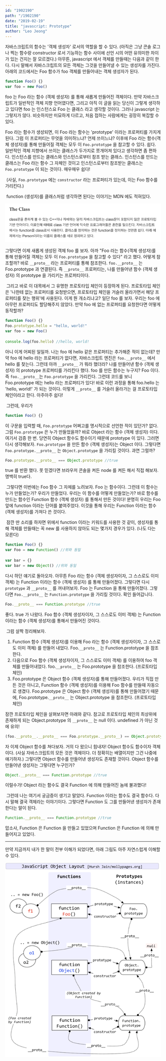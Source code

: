 ```yaml
---
id: "1902190"
path: "/1902190"
date: "2019-02-19"
title: "javascript: Prototype"
author: "Leo Jeong"
---
```


자바스크립트의 함수는 '객체 생성자' 로서의 역할을 할 수 있다. (아직은 그냥 콘솔 로그나 찍는 함수랑 constructor 로서 기능하는 함수 사이에 선언 시의 어떤 유의미한 차이가 있는 건지는 잘 모르겠다.) 아무튼, javascript 에서 객체를 만들때는 다음과 같이 한다. 다시 말해서 자바스크립트의 모든 객체는 그것을 만들어낼 수 있는 생성자를 가진다. 아래의 코드에서는 Foo 함수가 foo 객체를 만들어내는 객체 생성자가 된다.

```javascript
function Foo() {}
var foo = new Foo()
```

foo 는 Foo 라는 함수 (객체 생성자) 를 통해 새롭게 만들어진 객체이다. 만약 자바스크립트가 일반적인 객체 지향 언어였다면, 그리고 아직 이 글을 읽는 당신이 그렇게 생각하고 있다면 foo 는 인스턴스요 Foo 는 클래스 라고 생각할 것이다. 그러나 javascript 는 그렇지가 않다. 비슷하지만 미묘하게 다르고, 처음 접하는 사람에게는 굉장히 복잡할 수 있다.

Foo 라는 함수가 생성되면, 이 Foo 라는 함수는 'prototype' 이라는 프로퍼티를 가지게 된다. 그럼 이 프로퍼티는 무엇을 의미하느냐? 언제 쓰이느냐? 이후에 Foo 라는 함수(객체 생성자)를 통해 만들어질 객체는 모두 이 `Foo.prototype` 을 참고할 수 있다. 쉽다. 일반적인 객체 지향에서 쓰이는 클래스가 두가지로 쪼개어져 있다고 생각하면 좀 편하다. 인스턴스를 만드는 클래스와 인스턴스로부터 참조 받는 클래스. 인스턴스를 만드는 클래스는 Foo 라는 함수 그 자체인 것이고 인스턴스로부터 참조받는 클래스는 `Foo.prototype` 이 되는 것이다. 매우매우 쉽다!

​
(사실, `Foo.prototype` 에는 `constructor` 라는 프로퍼티가 있는데, 이는 Foo 함수를 가리킨다.)

​
function (생성자)를 클래스처럼 생각하면 된다는 이야기는 MDN 에도 적혀있다.

![MDN](../static/images/mdn_screenshot.png)

그렇다면 이제 새롭게 생성된 객체 foo 를 보자. 아까 "Foo 라는 함수(객체 생성자)를 통해 만들어질 객체는 모두 이 `Foo.prototype` 을 참고할 수 있다" 라고 했다. 어떻게 참조할까? 바로 `__proto__` 라는 프로퍼티를 통해 참조한다. `foo.__proto__` 는 Foo.prototype 과 연결된다. 즉 `__proto__` 프로퍼티는, 나를 만들어낸 함수 (객체 생성자) 의 prototype 을 가리키는 프로퍼티이다.

​
그리고 바로 이 대목에서 그 유명한 프로토타입 체인이 등장하게 된다. 프로토타입 체인은 '나한테 없는 프로퍼티를 요청받으면, 프로토타입 체인을 거슬러 올라가면서 해당 프로퍼티를 찾는 행위'에 사용된다. 이게 뭔 개소리냐고? 일단 foo 를 보자. 우리는 foo 에 아무런 프로퍼티도 할당해주지 않았다. 만약 foo 에 없는 프로퍼티를 요청한다면 어떻게 동작할까?

```javascript
function Foo() {}
Foo.prototype.hello = "hello, world!"
var foo = new Foo()

console.log(foo.hello) //hello, world!
```

아니 이게 어찌된 일일까. 나는 foo 에 hello 같은 프로퍼티는 추가해준 적이 없는데? 만약 foo 에 hello 라는 프로퍼티가 없다면, 자바스크립트 엔진은 `foo.__proto__` 에서 hello 를 찾는다. 그런데 아까 `__proto__` 가 뭐라 했더라? 나를 만들어낸 함수 (객체 생성자) 의 prototype 프로퍼티를 가리킨다 했다. foo 를 만든 함수는 누구지? Foo 이다. 즉 `foo.__proto__`는 `Foo.prototype` 을 가리킨다. 그런데 코드를 보니 Foo.prototype 에는 hello 라는 프로퍼티가 있다! 바로 이런 과정을 통해 foo.hello 는 'hello, world!' 가 되는 것이다. 이렇게 `__proto__` 를 거슬러 올라가는 걸 프로토타입 체인이라고 한다. 아주아주 쉽다!

​
그런데, 우리가

```javascript
function Foo() {}
```

이 구문을 입력할 때, `Foo.prototype` 어쩌고를 명시적으로 선언한 적이 있던가? 없다. 그럼 `Foo.prototype` 은 누가 만들었을까? 바로 Object 라는 함수 (객체 생성자) 이다. 여기서 검증 한 번. 당연히 Object 함수도 함수이기 때문에 prototype 이 있다. 그러면 다시 생각해보자. `Foo.prototype` 을 만든 함수 (객체 생성자)는 Object 이다. 그렇다면 `Foo.prototype.__proto__` 는 `Object.prototype` 을 가리킬 것이다. 과연 그럴까?

```javascript
Foo.prototype.__proto__ === Object.prototype //true
```

true 를 반환 했다. 못 믿겠다면 브라우저 콘솔을 켜든 node 를 켜든 해서 직접 해보자. 명백히 true다.

​
그렇다면 이번에는 Foo 함수 그 자체를 노려보자. Foo 는 함수이다. 그런데 이 함수는 누가 만들었는가? 우리가 만들었다. 우리는 이 함수를 어떻게 만들었는가? 바로 함수를 만드는 함수인 Function 함수 (객체 생성자) 를 통해서 만든 것이다! 분명히 우리는 Foo 앞에 function 이라는 단어를 붙여주었다. 이것을 통해 우리는 Function 이라는 함수 (객체 생성자)를 가져다 쓴 것이다.

​
잠깐 딴 소리를 하자면 위에서 function 이라는 키워드를 사용한 것 같이, 생성자를 통해 객체를 만들때는 꼭 new 를 사용하지 않아도 되는 몇가지 경우가 있다. (나도 다는 모른다)

```javascript
function Foo() {}
var Foo = new Function() //위와 동일

var bar = {}
var bar = new Object() //위와 동일
```

다시 하던 얘기로 돌아오자. 아무튼 Foo 라는 함수 (객체 생성자이자, 그 스스로도 이미 객체) 는 Function 이라는 함수 (객체 생성자) 를 통해 만들어졌다. 그렇다면 다시 `prototype` 과 `__proto__` 를 꺼내어보자. Foo 는 Function 을 통해 만들어졌다. 그렇다면 `Foo.__proto__` 는 `Function.prototype` 을 가리킬 것이다. 확인 들어갑니다.

```javascript
Foo.__proto__ === Function.prototype //true
```

좋다. true 가 나왔다. Foo 함수 (객체 생성자이자, 그 스스로도 이미 객체) 는 Function 이라는 함수 (객체 생성자)를 통해서 만들어진 것이다.

​
그럼 살짝 정리해보자.

1. Function 함수 (객체 생성자)를 이용해 Foo 라는 함수 (객체 생성자이자, 그 스스로도 이미 객체) 를 만들어 내었다. Foo.`__proto__` 는 Function.prototype 을 참조한다.​
2. 다음으로 Foo 함수 (객체 생성자이자, 그 스스로도 이미 객체) 를 이용하여 foo 객체를 만들어내었다. foo.`__proto__` 는 Foo.prototype 을 참조한다. (프로토타입 체인)
3. Foo.prototype 은 Object 함수 (객체 생성자)를 통해 만들어졌다. 우리가 직접 만든 것은 아니고, Function 함수 (객체 생성자)를 이용해 Foo 함수를 만들때 자동으로 생겼다. Foo.prototype 은 Object 함수 (객체 생성자)를 통해 만들어졌기 때문에, Foo.prototype.`__proto__` 는 Object.prototype 을 참조한다. (프로토타입 체인)

잠깐 프로토타입 체인을 살펴보자면 아래와 같다. 참고로 프로토타입 체인의 최상위에 존재하게 되는 Object.prototype 의 `__proto__` 는 null 이다. undefined 가 아닌 것에 유의!

```javascript
(foo.__proto__.__proto__ === Foo.prototype.__proto__) == Object.prototype
```

자 이제 Object 함수를 쳐다보자. 거의 다 왔으니 힘내자! Object 함수도 함수이자 객체이다. (사실 자바스크립트의 모든 것은 객체이다. 더 정확히는 배열이지만 그건 나중에 얘기하자.) 그렇다면 Object 함수를 만들어낸 생성자도 존재할 것이다. Object 함수를 만들어낸 생성자는 그렇다면 누구인가?

```javascript
Object.__proto__ === Function.prototype //true
```

이럴수가! Object 라는 함수도 결국 Function 에 의해 만들어진 놈에 불과했다!

​
그런데 나는 여기서 궁금증이 생기고 말았다. Function 이라는 함수도 결국 함수다. 다시 말해 결국 객체라는 이야기이다. 그렇다면 Function 도 그를 만들어낸 생성자가 존재한다는 말이 된다.

```javascript
Function.__proto__ === Function.prototype //true
```

맙소사, Function 은 Function 을 만들고 있었으며 Function 은 Function 에 의해 만들어지고 있었다.

---

만약 지금까지 내가 한 말이 전부 이해가 되었다면, 아래 그림도 아주 자연스럽게 이해할 수 있다.

![image](../static/images/prototypediagram.png)
